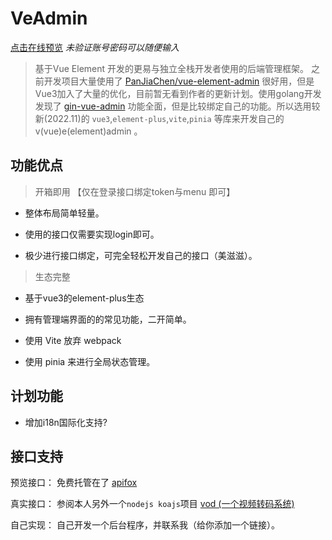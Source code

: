 # VeAdmin

[点击在线预览](https://penndev.github.io/veadmin) _未验证账号密码可以随便输入_

> 基于Vue Element 开发的更易与独立全栈开发者使用的后端管理框架。
之前开发项目大量使用了 [PanJiaChen/vue-element-admin](https://github.com/PanJiaChen/vue-element-admin)  很好用，但是Vue3加入了大量的优化，目前暂无看到作者的更新计划。使用golang开发发现了 [gin-vue-admin](https://github.com/flipped-aurora/gin-vue-admin) 功能全面，但是比较绑定自己的功能。所以选用较新(2022.11)的 `vue3`,`element-plus`,`vite`,`pinia` 等库来开发自己的v(vue)e(element)admin 。



## 功能优点

> 开箱即用 【仅在登录接口绑定token与menu 即可】

- 整体布局简单轻量。

- 使用的接口仅需要实现login即可。

- 极少进行接口绑定，可完全轻松开发自己的接口（美滋滋）。

> 生态完整

- 基于vue3的element-plus生态

- 拥有管理端界面的的常见功能，二开简单。

- 使用 Vite 放弃 webpack

- 使用 pinia 来进行全局状态管理。


## 计划功能

- 增加i18n国际化支持?


## 接口支持

预览接口： 免费托管在了 [apifox](https://www.apifox.com)

真实接口： 参阅本人另外一个`nodejs koajs`项目 [vod (一个视频转码系统) ](https://github.com/penndev/vod)

自己实现： 自己开发一个后台程序，并联系我（给你添加一个链接）。